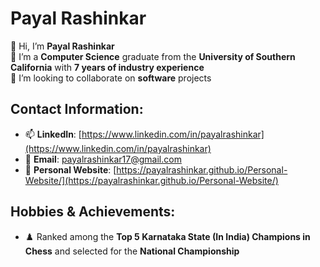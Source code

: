 # Payal Rashinkar

👋 Hi, I’m **Payal Rashinkar**  
🌱 I’m a **Computer Science** graduate from the **University of Southern California** with **7 years of industry experience**  
💞️ I’m looking to collaborate on **software** projects  

## Contact Information:
- 📫 **LinkedIn**: [https://www.linkedin.com/in/payalrashinkar](https://www.linkedin.com/in/payalrashinkar)
- 📧 **Email**: [payalrashinkar17@gmail.com](mailto:payalrashinkar17@gmail.com)
- 🔭 **Personal Website**: [https://payalrashinkar.github.io/Personal-Website/](https://payalrashinkar.github.io/Personal-Website/)

## Hobbies & Achievements:
- ♟️ Ranked among the **Top 5 Karnataka State (In India) Champions in Chess** and selected for the **National Championship**


